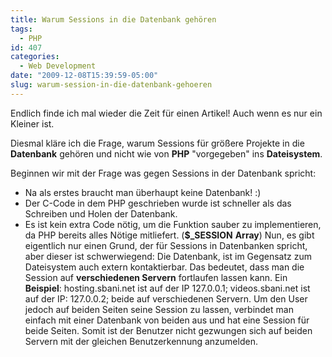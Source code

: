 ```yaml
---
title: Warum Sessions in die Datenbank gehören
tags:
  - PHP
id: 407
categories:
  - Web Development
date: "2009-12-08T15:39:59-05:00"
slug: warum-session-in-die-datenbank-gehoeren
---
```


Endlich finde ich mal wieder die Zeit für einen Artikel! Auch wenn es nur ein Kleiner ist.

Diesmal kläre ich die Frage, warum Sessions für größere Projekte in die **Datenbank** gehören und nicht wie von **PHP** "vorgegeben" ins **Dateisystem**.

Beginnen wir mit der Frage was gegen Sessions in der Datenbank spricht:

*   Na als erstes braucht man überhaupt keine Datenbank! :)
*   Der C-Code in dem PHP geschrieben wurde ist schneller als das Schreiben und Holen der Datenbank.
*   Es ist kein extra Code nötig, um die Funktion sauber zu implementieren, da PHP bereits alles Nötige mitliefert. (**$_SESSION** **Array**)
Nun, es gibt eigentlich nur einen Grund, der für Sessions in Datenbanken spricht, aber dieser ist schwerwiegend:
Die Datenbank, ist im Gegensatz zum Dateisystem auch extern kontaktierbar. Das bedeutet, dass man die Session auf **verschiedenen Servern** fortlaufen lassen kann.
Ein **Beispiel**:
hosting.sbani.net ist auf der IP 127.0.0.1;
videos.sbani.net ist auf der IP: 127.0.0.2;
beide auf verschiedenen Servern.
Um den User jedoch auf beiden Seiten seine Session zu lassen, verbindet man einfach mit einer Datenbank von beiden aus und hat eine Session für beide Seiten. Somit ist der Benutzer nicht gezwungen sich auf beiden Servern mit der gleichen Benutzerkennung anzumelden.
